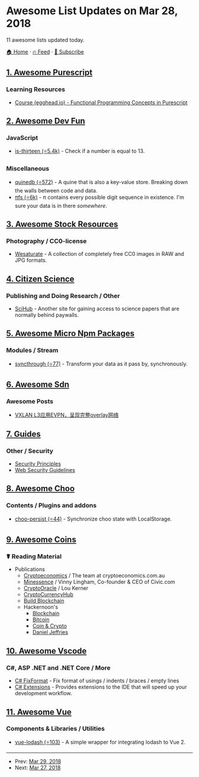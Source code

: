 # Awesome List Updates on Mar 28, 2018

11 awesome lists updated today.

[🏠 Home](/README.md) · [🔥 Feed](https://test.trackawesomelist.com/feed.xml) · [📮 Subscribe](https://trackawesomelist.us17.list-manage.com/subscribe?u=d2f0117aa829c83a63ec63c2f&id=36a103854c)



## [1. Awesome Purescript](/content/passy/awesome-purescript/README.md)

### Learning Resources

*   [Course (egghead.io) - Functional Programming Concepts in Purescript](https://egghead.io/courses/functional-programming-concepts-in-purescript)

## [2. Awesome Dev Fun](/content/mislavcimpersak/awesome-dev-fun/README.md)

### JavaScript

*   [is-thirteen (⭐5.4k)](https://github.com/jezen/is-thirteen) - Check if a number is equal to 13.

### Miscellaneous

*   [quinedb (⭐572)](https://github.com/gfredericks/quinedb) - A quine that is also a key-value store.  Breaking down the walls between code and data.
*   [πfs (⭐6k)](https://github.com/philipl/pifs) - π contains every possible digit sequence in existence.  I'm sure your data is in there *somewhere*.

## [3. Awesome Stock Resources](/content/neutraltone/awesome-stock-resources/README.md)

### Photography / CC0-license

*   [Wesaturate](https://www.wesaturate.com/) - A collection of completely free CC0 images in RAW and JPG formats.

## [4. Citizen Science](/content/dylanrees/citizen-science/README.md)

### Publishing and Doing Research / Other

*   [SciHub](https://sci-hub.tw/) - Another site for gaining access to science papers that are normally behind paywalls.

## [5. Awesome Micro Npm Packages](/content/parro-it/awesome-micro-npm-packages/README.md)

### Modules / Stream

*   [syncthrough (⭐77)](https://github.com/mcollina/syncthrough) - Transform your data as it pass by, synchronously.

## [6. Awesome Sdn](/content/sdnds-tw/awesome-sdn/README.md)

### Awesome Posts

*   [VXLAN L3应用EVPN，呈现完整overlay网络](https://www.sdnlab.com/19879.html)

## [7. Guides](/content/NARKOZ/guides/README.md)

### Other / Security

*   [Security Principles](https://infosec.mozilla.org/fundamentals/security_principles.html)
*   [Web Security Guidelines](https://infosec.mozilla.org/guidelines/web_security)

## [8. Awesome Choo](/content/choojs/awesome-choo/README.md)

### Contents / Plugins and addons

*   [choo-persist (⭐44)](https://github.com/yoshuawuyts/choo-persist/) - Synchronize choo state with LocalStorage.

## [9. Awesome Coins](/content/Zheaoli/awesome-coins/README.md)

### ☤ Reading Material

*   Publications
    *   [Cryptoeconomics](https://medium.com/@cryptoeconomics) / The team at cryptoeconomics.com.au
    *   [Minessence](https://vinnylingham.com/) / Vinny Lingham, Co-founder & CEO of Civic.com
    *   [CryptoOracle](https://medium.com/crypto-oracle) / Lou Kerner
    *   [CryptoCurrencyHub](https://cryptocurrencyhub.io/)
    *   [Build Blockchain](https://www.buildblockchain.tech/newsletter/issues/)
    *   Hackernoon's
        *   [Blockchain](https://hackernoon.com/blockchain/home)
        *   [Bitcoin](https://hackernoon.com/bitcoin/home)
        *   [Coin & Crypto](https://medium.com/@coinandcrypto)
        *   [Daniel Jeffries](https://hackernoon.com/@dan.jeffries)

## [10. Awesome Vscode](/content/viatsko/awesome-vscode/README.md)

### C#, ASP .NET and .NET Core / More

*   [C# FixFormat](https://marketplace.visualstudio.com/items?itemName=Leopotam.csharpfixformat) - Fix format of usings / indents / braces / empty lines
*   [C# Extensions](https://marketplace.visualstudio.com/items?itemName=jchannon.csharpextensions) - Provides extensions to the IDE that will speed up your development workflow.

## [11. Awesome Vue](/content/vuejs/awesome-vue/README.md)

### Components & Libraries / Utilities

*   [vue-lodash (⭐103)](https://github.com/Ewocker/vue-lodash) - A simple wrapper for integrating lodash to Vue 2.

---

- Prev: [Mar 29, 2018](/content/2018/03/29/README.md)
- Next: [Mar 27, 2018](/content/2018/03/27/README.md)